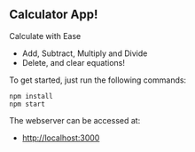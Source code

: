 ## Calculator App! 

Calculate with Ease

- Add, Subtract, Multiply and Divide
- Delete, and clear equations!

To get started, just run the following commands:

~~~
npm install
npm start
~~~~

The webserver can be accessed at:

- [http://localhost:3000](http://localhost:3000)



